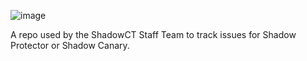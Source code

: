 ![image](https://user-images.githubusercontent.com/24566755/113405055-d9f2e200-93b1-11eb-956c-4331ae0fd805.png)

A repo used by the ShadowCT Staff Team to track issues for Shadow Protector or Shadow Canary.
